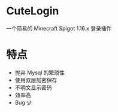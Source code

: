 # CuteLogin
一个简易的 Minecraft Spigot 1.16.x 登录插件

# 特点
- 抛弃 Mysql 的繁琐性
- 使用双层加密保存
- 不明文显示密码
- 效率高
- Bug 少
